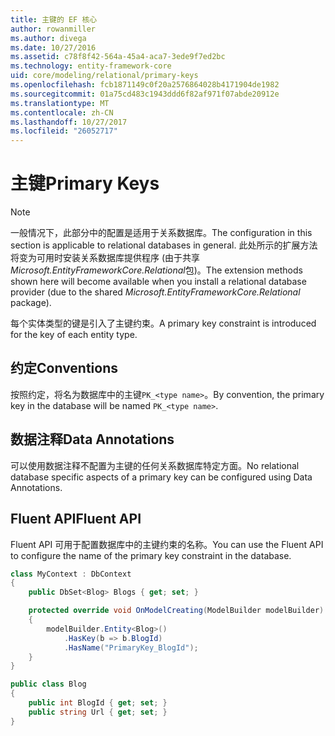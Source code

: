 ```yaml
---
title: 主键的 EF 核心
author: rowanmiller
ms.author: divega
ms.date: 10/27/2016
ms.assetid: c78f8f42-564a-45a4-aca7-3ede9f7ed2bc
ms.technology: entity-framework-core
uid: core/modeling/relational/primary-keys
ms.openlocfilehash: fcb1871149c0f20a2576864028b4171904de1982
ms.sourcegitcommit: 01a75cd483c1943ddd6f82af971f07abde20912e
ms.translationtype: MT
ms.contentlocale: zh-CN
ms.lasthandoff: 10/27/2017
ms.locfileid: "26052717"
---
```

# <a name="primary-keys"></a><span data-ttu-id="3bec2-102">主键</span><span class="sxs-lookup"><span data-stu-id="3bec2-102">Primary Keys</span></span>

> [!NOTE]  
> <span data-ttu-id="3bec2-103">一般情况下，此部分中的配置是适用于关系数据库。</span><span class="sxs-lookup"><span data-stu-id="3bec2-103">The configuration in this section is applicable to relational databases in general.</span></span> <span data-ttu-id="3bec2-104">此处所示的扩展方法将变为可用时安装关系数据库提供程序 (由于共享*Microsoft.EntityFrameworkCore.Relational*包)。</span><span class="sxs-lookup"><span data-stu-id="3bec2-104">The extension methods shown here will become available when you install a relational database provider (due to the shared *Microsoft.EntityFrameworkCore.Relational* package).</span></span>

<span data-ttu-id="3bec2-105">每个实体类型的键是引入了主键约束。</span><span class="sxs-lookup"><span data-stu-id="3bec2-105">A primary key constraint is introduced for the key of each entity type.</span></span>

## <a name="conventions"></a><span data-ttu-id="3bec2-106">约定</span><span class="sxs-lookup"><span data-stu-id="3bec2-106">Conventions</span></span>

<span data-ttu-id="3bec2-107">按照约定，将名为数据库中的主键`PK_<type name>`。</span><span class="sxs-lookup"><span data-stu-id="3bec2-107">By convention, the primary key in the database will be named `PK_<type name>`.</span></span>

## <a name="data-annotations"></a><span data-ttu-id="3bec2-108">数据注释</span><span class="sxs-lookup"><span data-stu-id="3bec2-108">Data Annotations</span></span>

<span data-ttu-id="3bec2-109">可以使用数据注释不配置为主键的任何关系数据库特定方面。</span><span class="sxs-lookup"><span data-stu-id="3bec2-109">No relational database specific aspects of a primary key can be configured using Data Annotations.</span></span>

## <a name="fluent-api"></a><span data-ttu-id="3bec2-110">Fluent API</span><span class="sxs-lookup"><span data-stu-id="3bec2-110">Fluent API</span></span>

<span data-ttu-id="3bec2-111">Fluent API 可用于配置数据库中的主键约束的名称。</span><span class="sxs-lookup"><span data-stu-id="3bec2-111">You can use the Fluent API to configure the name of the primary key constraint in the database.</span></span>

<!-- [!code-csharp[Main](samples/core/relational/Modeling/FluentAPI/Samples/Relational/KeyName.cs?highlight=9)] -->
``` csharp
class MyContext : DbContext
{
    public DbSet<Blog> Blogs { get; set; }

    protected override void OnModelCreating(ModelBuilder modelBuilder)
    {
        modelBuilder.Entity<Blog>()
            .HasKey(b => b.BlogId)
            .HasName("PrimaryKey_BlogId");
    }
}

public class Blog
{
    public int BlogId { get; set; }
    public string Url { get; set; }
}
```
